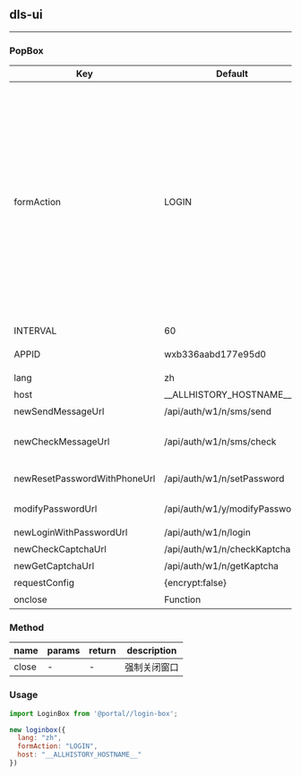 ## dls-ui

---



### PopBox

| Key             | Default | Description                                   |
|-----------------|---------|-----------------------------------------------|
| formAction      | LOGIN   |   LOGIN 登录 <br/>BIND 绑定  个人中心 -> 账号安全 -> 绑定手机号 <br/>  VERIFY 修改手机号时验证旧手机 <br/> NEWBIND 修改手机号时绑定新手机 <br/> SETPASSWORD 重置密码（找回密码时） <br/> RESET 找回密码时验证手机 <br/> MODIFY 个人中心修改密码时验证手机 <br/> RESETPASSWORD 个人中心修改密码  <br/> |
| INTERVAL        |  60     | 验证码时间间隔                                  |
| APPID           | wxb336aabd177e95d0| 在微信开放平台申请的APPID |
| lang            | zh      | 语言           |
| host            | \_\_ALLHISTORY_HOSTNAME\_\_ | 接口地址host |
| newSendMessageUrl  | /api/auth/w1/n/sms/send | 验证码接口地址 |
| newCheckMessageUrl | /api/auth/w1/n/sms/check | 检查验证码，并登录/注册/绑定手机号/解绑手机号 |
| newResetPasswordWithPhoneUrl | /api/auth/w1/n/setPassword | 找回密码时设置密码 |
| modifyPasswordUrl | /api/auth/w1/y/modifyPassword | 修改密码(通过手机号修改) |
| newLoginWithPasswordUrl | /api/auth/w1/n/login | 用户名密码登录 |
| newCheckCaptchaUrl | /api/auth/w1/n/checkKaptcha | 图片验证码提交 |
| newGetCaptchaUrl | /api/auth/w1/n/getKaptcha | 图片验证码获取 |
| requestConfig | {encrypt:false} |   Superfetch配置  |
| onclose    |  Function     |  关闭窗口时的回调 |

### Method

| name             | params | return   | description |
|-----------------|---------|---------------|--------------------------------|
|  close          |    -      |   -   | 强制关闭窗口  |

### Usage

```javascript
import LoginBox from '@portal//login-box';

new loginbox({
  lang: "zh",
  formAction: "LOGIN",
  host: "__ALLHISTORY_HOSTNAME__"
})
```




